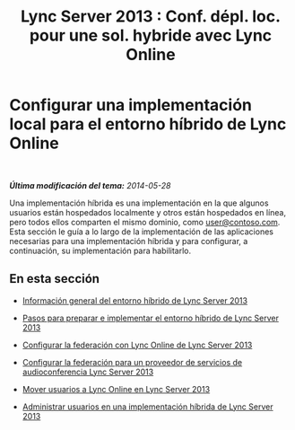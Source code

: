 ﻿---
title: "Lync Server 2013 : Conf. dépl. loc. pour une sol. hybride avec Lync Online"
TOCTitle: Configurar una implementación local para el entorno híbrido de Lync Online
ms:assetid: c26addb0-2936-4eea-9071-3ab95825154b
ms:mtpsurl: https://technet.microsoft.com/es-es/library/JJ205237(v=OCS.15)
ms:contentKeyID: 48276574
ms.date: 06/02/2017
mtps_version: v=OCS.15
ms.translationtype: HT
---

# Configurar una implementación local para el entorno híbrido de Lync Online

 

_**Última modificación del tema:** 2014-05-28_

Una implementación híbrida es una implementación en la que algunos usuarios están hospedados localmente y otros están hospedados en línea, pero todos ellos comparten el mismo dominio, como user@contoso.com. Esta sección le guía a lo largo de la implementación de las aplicaciones necesarias para una implementación híbrida y para configurar, a continuación, su implementación para habilitarlo.

## En esta sección

  - [Información general del entorno híbrido de Lync Server 2013](lync-server-2013-overview-of-the-lync-server-hybrid-environment.md)

  - [Pasos para preparar e implementar el entorno híbrido de Lync Server 2013](lync-server-2013-steps-to-prepare-and-deploy-lync-server-hybrid-environment.md)

  - [Configurar la federación con Lync Online de Lync Server 2013](lync-server-2013-configure-federation-with-lync-online.md)

  - [Configurar la federación para un proveedor de servicios de audioconferencia Lync Server 2013](lync-server-2013-configure-federation-for-an-audio-conferencing-provider.md)

  - [Mover usuarios a Lync Online en Lync Server 2013](lync-server-2013-move-users-to-lync-online.md)

  - [Administrar usuarios en una implementación híbrida de Lync Server 2013](lync-server-2013-administering-users-in-a-hybrid-deployment.md)

